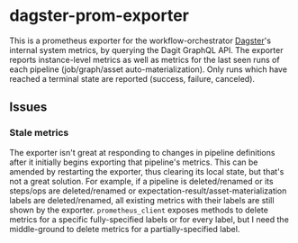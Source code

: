 # dagster-prom-exporter

This is a prometheus exporter for the workflow-orchestrator [Dagster](https://dagster.io)'s internal system metrics, by querying the Dagit GraphQL API. The exporter reports instance-level metrics as well as metrics for the last seen runs of each pipeline (job/graph/asset auto-materialization). Only runs which have reached a terminal state are reported (success, failure, canceled).

## Issues

### Stale metrics

The exporter isn't great at responding to changes in pipeline definitions after it initially begins exporting that pipeline's metrics. This can be amended by restarting the exporter, thus clearing its local state, but that's not a great solution. For example, if a pipeline is deleted/renamed or its steps/ops are deleted/renamed or expectation-result/asset-materialization labels are deleted/renamed, all existing metrics with their labels are still shown by the exporter. `prometheus_client` exposes methods to delete metrics for a specific fully-specified labels or for every label, but I need the middle-ground to delete metrics for a partially-specified label.
